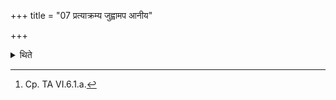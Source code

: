 +++
title = "07 प्रत्याक्रम्य जुह्वामप आनीय"

+++

<details><summary>थिते</summary>

7. Having stepped back, having poured water in the Juhū (ladle), with vaiśvānare haviridam juhomi...[^1] he pours (it in a place) within the enclosing sticks.  

[^1]: Cp. TA VI.6.1.a.
</details>
